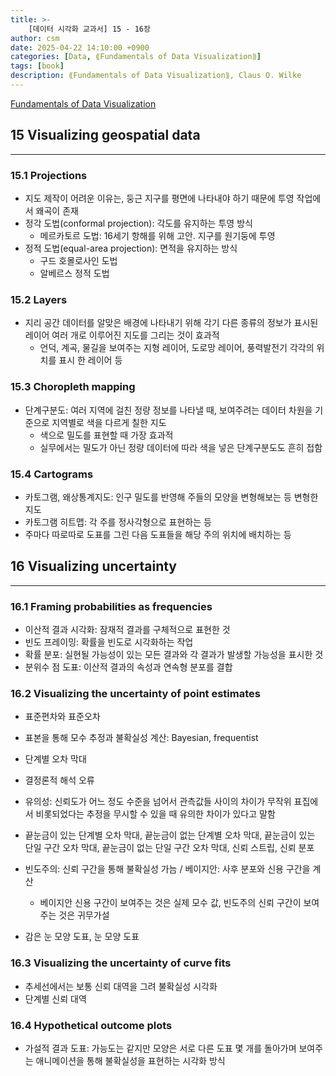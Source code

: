 ```yaml
---
title: >-
    [데이터 시각화 교과서] 15 - 16장
author: csm
date: 2025-04-22 14:10:00 +0900
categories: [Data, ⟪Fundamentals of Data Visualization⟫]
tags: [book]
description: ⟪Fundamentals of Data Visualization⟫, Claus O. Wilke
---
```


[Fundamentals of Data Visualization](https://clauswilke.com/dataviz/)

## 15 Visualizing geospatial data
---
### 15.1 Projections
- 지도 제작이 어려운 이유는, 둥근 지구를 평면에 나타내야 하기 때문에 투영 작업에서 왜곡이 존재
- 정각 도법(conformal projection): 각도를 유지하는 투영 방식
    - 메르카토르 도법: 16세기 항해를 위해 고안. 지구를 원기둥에 투영
- 정적 도법(equal-area projection): 면적을 유지하는 방식
    - 구드 호몰로사인 도법
    - 알베르스 정적 도법
### 15.2 Layers
- 지리 공간 데이터를 알맞은 배경에 나타내기 위해 각기 다른 종류의 정보가 표시된 레이어 여러 개로 이루어진 지도를 그리는 것이 효과적
    - 언덕, 계곡, 물길을 보여주는 지형 레이어, 도로망 레이어, 풍력발전기 각각의 위치를 표시
    한 레이어 등
### 15.3 Choropleth mapping
- 단계구분도: 여러 지역에 걸친 정량 정보를 나타낼 때, 보여주려는 데이터 차원을 기준으로 지역별로 색을 다르게 칠한 지도
    - 색으로 밀도를 표현할 때 가장 효과적
    - 실무에서는 밀도가 아닌 정량 데이터에 따라 색을 넣은 단계구분도도 흔히 접함

### 15.4 Cartograms
- 카토그램, 왜상통계지도: 인구 밀도를 반영해 주들의 모양을 변형해보는 등 변형한 지도
- 카토그램 히트맵: 각 주를 정사각형으로 표현하는 등
- 주마다 따로따로 도표를 그린 다음 도표들을 해당 주의 위치에 배치하는 등

## 16 Visualizing uncertainty
---
### 16.1 Framing probabilities as frequencies
- 이산적 결과 시각화: 잠재적 결과를 구체적으로 표현한 것
- 빈도 프레이밍: 확률을 빈도로 시각화하는 작업
- 확률 분포: 실현될 가능성이 있는 모든 결과와 각 결과가 발생할 가능성을 표시한 것
- 분위수 점 도표: 이산적 결과의 속성과 연속형 분포를 결합

### 16.2 Visualizing the uncertainty of point estimates
- 표준편차와 표준오차
- 표본을 통해 모수 추정과 불확실성 계산: Bayesian, frequentist
- 단계별 오차 막대
- 결정론적 해석 오류

- 유의성: 신뢰도가 어느 정도 수준을 넘어서 관측값들 사이의 차이가 무작위 표집에서 비롯되었다는 추정을 무시할 수 있을 때 유의한 차이가 있다고 말함
- 끝눈금이 있는 단계별 오차 막대, 끝눈금이 없는 단계별 오차 막대, 끝눈금이 있는 단일 구간 오차 막대, 끝눈금이 없는 단일 구간 오차 막대, 신뢰 스트립, 신뢰 분포 

- 빈도주의: 신뢰 구간을 통해 불확실성 가늠 / 베이지안: 사후 분포와 신용 구간을 계산
    - 베이지안 신용 구간이 보여주는 것은 실제 모수 값, 빈도주의 신뢰 구간이 보여주는 것은 귀무가설

- 감은 눈 모양 도표, 눈 모양 도표
### 16.3 Visualizing the uncertainty of curve fits
- 추세선에서는 보통 신뢰 대역을 그려 불확실성 시각화
- 단계별 신뢰 대역
### 16.4 Hypothetical outcome plots
- 가설적 결과 도표: 가능도는 같지만 모양은 서로 다른 도표 몇 개를 돌아가며 보여주는 애니메이션을 통해 불확실성을 표현하는 시각화 방식